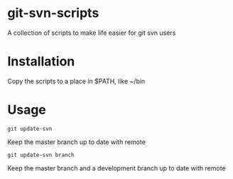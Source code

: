 git-svn-scripts
===============

A collection of scripts to make life easier for git svn users

Installation
===============

Copy the scripts to a place in $PATH, like ~/bin

Usage
===============
`git update-svn`

Keep the master branch up to date with remote

`git update-svn branch`

Keep the master branch and a development branch up to date with remote
